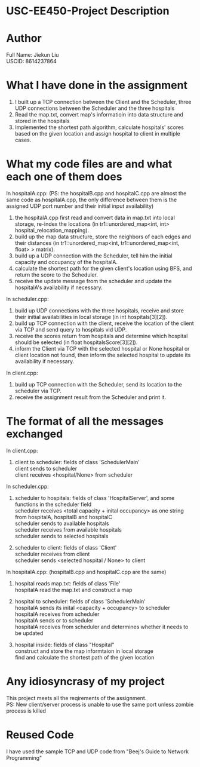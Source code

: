 # USC-EE450-Project Description
# Author
Full Name: Jiekun Liu  
USCID: 8614237864


# What I have done in the assignment
1. I built up a TCP connection between the Client and the Scheduler, three UDP connections between the Scheduler and the three hospitals
2. Read the map.txt, convert map's informatioin into data structure and stored in the hospitals
3. Implemented the shortest path algorithm, calculate hospitals' scores based on the given location and assign hospital to client in multiple cases.


# What my code files are and what each one of them does
In hospitalA.cpp: (PS: the hospitalB.cpp and hospitalC.cpp are almost the same code as hospitalA.cpp, the only difference between them is the assigned UDP port number and their initial input availability)  
1. the hospitalA.cpp first read and convert data in map.txt into local storage, re-index the locations (in tr1::unordered_map<int, int> hospital_relocation_mapping).
2. build up the map data structure, store the neighbors of each edges and their distances (in tr1::unordered_map<int, tr1::unordered_map<int, float> > matrix).
3. build up a UDP connection with the Scheduler, tell him the initial capacity and occupancy of the hospitalA.
4. calculate the shortest path for the given client's location using BFS, and return the score to the Scheduler.
5. receive the update message from the scheduler and update the hospitalA's availability if necessary.  

In scheduler.cpp:
1. build up UDP connections with the three hospitals, receive and store their initial availabilities in local storage (in int hospitals[3][2]).
2. build up TCP connection with the client, receive the location of the client via TCP and send query to hospitals vid UDP.
3. receive the scores return from hospitals and determine which hospital should be selected (in float hospitalsScore[3][2]).
4. inform the Client via TCP with the selected hospital or None hospital or client location not found, then inform the selected hospital to update its availability if necessary.

In client.cpp:
1. build up TCP connection with the Scheduler, send its location to the scheduler via TCP.
2. receive the assignment result from the Scheduler and print it.


# The format of all the messages exchanged
In client.cpp:  
1. client to scheduler: fields of class 'SchedulerMain'  
    client sends <location> to scheduler  
    client receives <hospital/None> from scheduler  

In scheduler.cpp:  
1. scheduler to hospitals: fields of class 'HospitalServer', and some functions in the scheduler field  
    scheduler receives <total capacity + inital occupancy> as one string from hospitalA, hospitalB and hospitalC  
    scheduler sends <location> to available hospitals  
    scheduler receives <score> from available hospitals  
    scheduler sends <update information> to selected hospitals  

2. scheduler to client: fields of class 'Client'  
    scheduler receives <location> from client  
    scheduler sends <selected hospital / None> to client  

In hospitalA.cpp: (hospitalB.cpp and hospitalC.cpp are the same)  
1. hospital reads map.txt: fields of class 'File'  
    hospitalA read the map.txt and construct a map  

2. hospital to scheduler: fields of class 'SchedulerMain'  
    hospitalA sends its inital <capacity + occupancy> to scheduler  
    hospitalA receives <location> from scheduler  
    hospitalA sends <score> or <location not found message> to scheduler  
    hospitalA receives <update information> from scheduler and determines whether it needs to be updated  

3. hospital inside: fields of class "Hospital"  
    construct and store the map informtaion in local storage  
    find and calculate the shortest path of the given location  


# Any idiosyncrasy of my project
This project meets all the reqirements of the assignment.  
PS: New client/server process is unable to use the same port unless zombie process is killed


# Reused Code
I have used the sample TCP and UDP code from "Beej's Guide to Network Programming"
